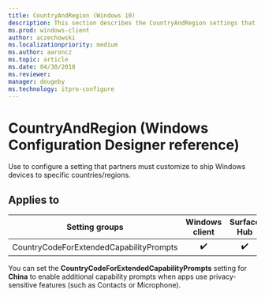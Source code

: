 ```yaml
---
title: CountryAndRegion (Windows 10)
description: This section describes the CountryAndRegion settings that you can configure in provisioning packages for Windows 10 using Windows Configuration Designer.
ms.prod: windows-client
author: aczechowski
ms.localizationpriority: medium
ms.author: aaroncz
ms.topic: article
ms.date: 04/30/2018
ms.reviewer: 
manager: dougeby
ms.technology: itpro-configure
---
```


# CountryAndRegion (Windows Configuration Designer reference)

Use to configure a setting that partners must customize to ship Windows devices to specific countries/regions.

## Applies to

| Setting groups  | Windows client | Surface Hub | HoloLens | IoT Core |
| --- | :---: | :---: | :---: | :---: |
| CountryCodeForExtendedCapabilityPrompts | ✔️  | ✔️ |  |  |

You can set the **CountryCodeForExtendedCapabilityPrompts** setting for **China** to enable additional capability prompts when apps use privacy-sensitive features (such as Contacts or Microphone). 
